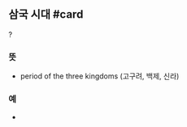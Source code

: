 ## 삼국 시대 #card
?
### 뜻
- period of the three kingdoms (고구려, 백제, 신라)
### 예
-
<!--SR:!2025-03-06,5,230-->

